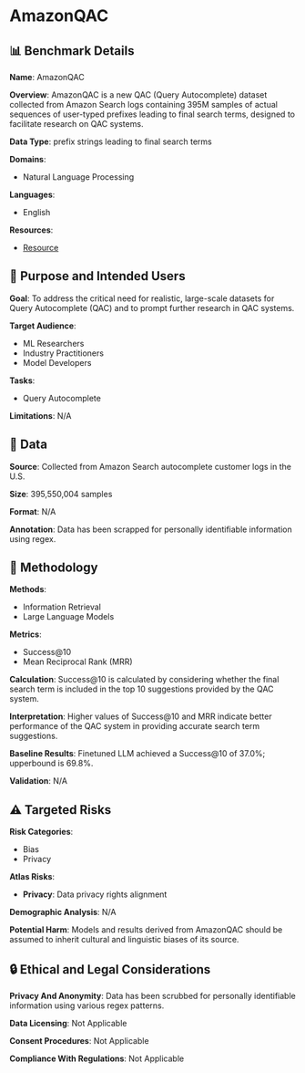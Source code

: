 # AmazonQAC

## 📊 Benchmark Details

**Name**: AmazonQAC

**Overview**: AmazonQAC is a new QAC (Query Autocomplete) dataset collected from Amazon Search logs containing 395M samples of actual sequences of user-typed prefixes leading to final search terms, designed to facilitate research on QAC systems.

**Data Type**: prefix strings leading to final search terms

**Domains**:
- Natural Language Processing

**Languages**:
- English

**Resources**:
- [Resource](https://huggingface.co/datasets/amazon/AmazonQAC)

## 🎯 Purpose and Intended Users

**Goal**: To address the critical need for realistic, large-scale datasets for Query Autocomplete (QAC) and to prompt further research in QAC systems.

**Target Audience**:
- ML Researchers
- Industry Practitioners
- Model Developers

**Tasks**:
- Query Autocomplete

**Limitations**: N/A

## 💾 Data

**Source**: Collected from Amazon Search autocomplete customer logs in the U.S.

**Size**: 395,550,004 samples

**Format**: N/A

**Annotation**: Data has been scrapped for personally identifiable information using regex.

## 🔬 Methodology

**Methods**:
- Information Retrieval
- Large Language Models

**Metrics**:
- Success@10
- Mean Reciprocal Rank (MRR)

**Calculation**: Success@10 is calculated by considering whether the final search term is included in the top 10 suggestions provided by the QAC system.

**Interpretation**: Higher values of Success@10 and MRR indicate better performance of the QAC system in providing accurate search term suggestions.

**Baseline Results**: Finetuned LLM achieved a Success@10 of 37.0%; upperbound is 69.8%.

**Validation**: N/A

## ⚠️ Targeted Risks

**Risk Categories**:
- Bias
- Privacy

**Atlas Risks**:
- **Privacy**: Data privacy rights alignment

**Demographic Analysis**: N/A

**Potential Harm**: Models and results derived from AmazonQAC should be assumed to inherit cultural and linguistic biases of its source.

## 🔒 Ethical and Legal Considerations

**Privacy And Anonymity**: Data has been scrubbed for personally identifiable information using various regex patterns.

**Data Licensing**: Not Applicable

**Consent Procedures**: Not Applicable

**Compliance With Regulations**: Not Applicable
